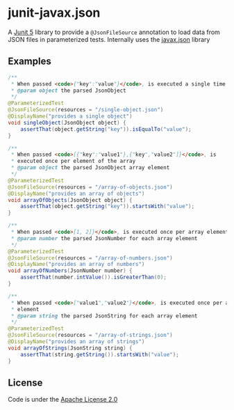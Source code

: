 # junit-javax.json

A [Junit 5](http://junit.org/junit5/) library to provide a `@JsonFileSource`
annotation to load data from JSON files in parameterized tests. Internally uses the
[javax.json](https://javaee.github.io/jsonp/) library

## Examples

```java
/**
 * When passed <code>{"key":"value"}</code>, is executed a single time
 * @param object the parsed JsonObject
 */
@ParameterizedTest
@JsonFileSource(resources = "/single-object.json")
@DisplayName("provides a single object")
void singleObject(JsonObject object) {
    assertThat(object.getString("key")).isEqualTo("value");
}

/**
 * When passed <code>[{"key":"value1"},{"key","value2"]}</code>, is
 * executed once per element of the array
 * @param object the parsed JsonObject array element
 */
@ParameterizedTest
@JsonFileSource(resources = "/array-of-objects.json")
@DisplayName("provides an array of objects")
void arrayOfObjects(JsonObject object) {
    assertThat(object.getString("key")).startsWith("value");
}

/**
 * When passed <code>[1, 2]}</code>, is executed once per array element
 * @param number the parsed JsonNumber for each array element
 */
@ParameterizedTest
@JsonFileSource(resources = "/array-of-numbers.json")
@DisplayName("provides an array of numbers")
void arrayOfNumbers(JsonNumber number) {
    assertThat(number.intValue()).isGreaterThan(0);
}

/**
 * When passed <code>["value1","value2"}</code>, is executed once per array
 * element
 * @param string the parsed JsonString for each array element
 */
@ParameterizedTest
@JsonFileSource(resources = "/array-of-strings.json")
@DisplayName("provides an array of strings")
void arrayOfStrings(JsonString string) {
    assertThat(string.getString()).startsWith("value");
}
```

## License
Code is under the [Apache License 2.0](LICENSE.txt)